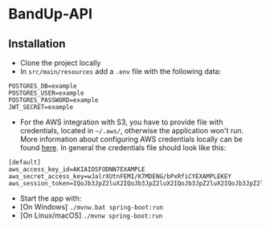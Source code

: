 # BandUp-API

## Installation
- Clone the project locally
- In `src/main/resources` add a `.env` file with the following data:
```
POSTGRES_DB=example
POSTGRES_USER=example
POSTGRES_PASSWORD=example
JWT_SECRET=example
```
- For the AWS integration with S3, you have to provide file with credentials, located in `~/.aws/`, otherwise the application won't run. More information about configuring AWS credentials locally can be found <a href="https://docs.aws.amazon.com/sdkref/latest/guide/file-format.html">here</a>. In general the credentials file should look like this:
```
[default]
aws_access_key_id=AKIAIOSFODNN7EXAMPLE
aws_secret_access_key=wJalrXUtnFEMI/K7MDENG/bPxRfiCYEXAMPLEKEY
aws_session_token=IQoJb3JpZ2luX2IQoJb3JpZ2luX2IQoJb3JpZ2luX2IQoJb3JpZ2luX2IQoJb3JpZVERYLONGSTRINGEXAMPLE
```
- Start the app with:
 - [On Windows] `./mvnw.bat spring-boot:run`
 - [On Linux/macOS] `./mvnw spring-boot:run`
